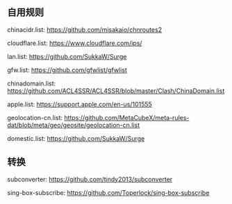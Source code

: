 ## 自用规则

chinacidr.list: https://github.com/misakaio/chnroutes2

cloudflare.list: https://www.cloudflare.com/ips/

lan.list: https://github.com/SukkaW/Surge

gfw.list: https://github.com/gfwlist/gfwlist

chinadomain.list: https://github.com/ACL4SSR/ACL4SSR/blob/master/Clash/ChinaDomain.list

apple.list: https://support.apple.com/en-us/101555

geolocation-cn.list: https://github.com/MetaCubeX/meta-rules-dat/blob/meta/geo/geosite/geolocation-cn.list

domestic.list: https://github.com/SukkaW/Surge

## 转换

subconverter: https://github.com/tindy2013/subconverter

sing-box-subscribe: https://github.com/Toperlock/sing-box-subscribe
